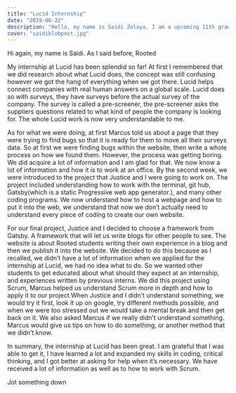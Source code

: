 ```yaml
---
title: "Lucid Internship"
date: "2019-06-22"
description: "Hello, my name is Saidi Zelaya. I am a upcoming 11th grader at Rooted School and for my summer of 2019, the school gave me an opportunity to have an internship at Lucid, a tech company in New Orleans."
cover: "saidiblobpost.jpg"
---
```


Hi again, my name is Saidi. As I said before, Rooted

My internship at Lucid has been splendid so far! At first I remembered that we did research about what Lucid does, the concept was still confusing however we got the hang of everything when we got there.
Lucid helps connect companies with real human answers on a global scale. Lucid does so with surveys, they have surveys before the actual survey of the company. The survey is called a pre-screener, the pre-screener asks the suppliers questions related to what kind of people the company is looking for. The whole Lucid work is now very understandable to me.

As for what we were doing, at first Marcus told us about a page that they were trying to find bugs so that it is ready for them to move all their surveys data. So at first we were finding bugs within the website, then write a whole process on how we found them. However, the process was getting boring. We did acquire a lot of information and I am glad for that. We now know a lot of information and how it is to work at an office. By the second week, we were introduced to the project that Justice and I were going to work on. The project included understanding how to work with the terminal, git hub, Gatsby(which is a static Progressive web app generator.), and many other coding programs. We now understand how to host a webpage and how to put it into the web, we understand that now we don’t actually need to understand every piece of coding to create our own website.

For our final project, Justice and I decided to choose a framework from Gatsby. A framework that will let us write blogs for other people to see. The website is about Rooted students writing their own experience in a blog and then we publish it into the website. We decided to do this because as I recalled, we didn’t have a lot of information when we applied for the internship at Lucid, we had no idea what to do. So we wanted other students to get educated about what should they expect at an internship, and experiences written by previous interns. We did this project using Scrum, Marcus helped us understand Scrum more in depth and how to apply it to our project.When Justice and I didn’t understand something, we would try it first, look it up on google, try different methods possible, and when we were too stressed out we would take a mental break and then get back on it. We also asked Marcus if we really didn’t understand something. Marcus would give us tips on how to do something, or another method that we didn’t know.

In summary, the internship at Lucid has been great. I am grateful that I was able to get it, I have learned a lot and expanded my skills in coding, critical thinking, and I got better at asking for help when it’s necessary. We have received a lot of information as well as to how to work with Scrum.




Jot something down
